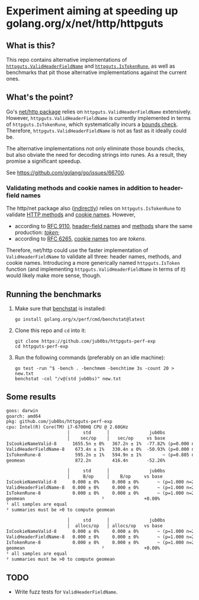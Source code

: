 # Experiment aiming at speeding up golang.org/x/net/http/httpguts

## What is this?

This repo contains alternative implementations of
[`httpguts.ValidHeaderFieldName`][ValidHeaderFieldName] and
[`httpguts.IsTokenRune`][IsTokenRune], as well as
benchmarks that pit those alternative implementations against the current ones.

## What's the point?

Go's [net/http package][net-http] relies on `httpguts.ValidHeaderFieldName`
extensively. However, `httpguts.ValidHeaderFieldName` is currently implemented
in terms of `httpguts.IsTokenRune`, which systematically incurs a
[bounds check][bc]. Therefore, `httpguts.ValidHeaderFieldName` is not as fast
as it ideally could be.

The alternative implementations not only eliminate those bounds checks,
but also obviate the need for decoding strings into runes.
As a result, they promise a significant speedup.

See https://github.com/golang/go/issues/66700.

### Validating methods and cookie names in addition to header-field names

The http/net package also ([indirectly][isNotToken]) relies on
`httpguts.IsTokenRune` to validate [HTTP methods][method-val] and
[cookie names][cookie-val]. However,
- according to [RFC 9110][rfc-9110], [header-field names][field-names] and
  [methods][methods] share the same production: [_token_][token];
- according to [RFC 6265][rfc-6265], [cookie names][cookies] too are _tokens_.

Therefore, net/http could use the faster implementation of
`ValidHeaderFieldName` to validate all three: header names, methods, and
cookie names. Introducing a more generically named `httpguts.IsToken` function
(and implementing `httpguts.ValidHeaderFieldName` in terms of it) would
likely make more sense, though.

## Running the benchmarks

1. Make sure that [benchstat][benchstat] is installed:
    ```shell
    go install golang.org/x/perf/cmd/benchstat@latest
    ```
2. Clone this repo and `cd` into it:
    ```shell
    git clone https://github.com/jub0bs/httpguts-perf-exp
    cd httpguts-perf-exp
    ```
3. Run the following commands (preferably on an idle machine):
    ```shell
    go test -run ^$ -bench . -benchmem -benchtime 3s -count 20 > new.txt
    benchstat -col "/v@(std jub0bs)" new.txt
    ```

## Some results

```txt
goos: darwin
goarch: amd64
pkg: github.com/jub0bs/httpguts-perf-exp
cpu: Intel(R) Core(TM) i7-6700HQ CPU @ 2.60GHz
                       │     std      │               jub0bs                │
                       │    sec/op    │   sec/op     vs base                │
IsCookieNameValid-8      1655.5n ± 0%   367.2n ± 1%  -77.82% (p=0.000 n=20)
ValidHeaderFieldName-8    673.4n ± 1%   330.4n ± 0%  -50.93% (p=0.000 n=20)
IsTokenRune-8             595.2n ± 1%   594.9n ± 1%        ~ (p=0.805 n=20)
geomean                   872.2n        416.4n       -52.26%

                       │     std      │               jub0bs                │
                       │     B/op     │    B/op     vs base                 │
IsCookieNameValid-8      0.000 ± 0%     0.000 ± 0%       ~ (p=1.000 n=20) ¹
ValidHeaderFieldName-8   0.000 ± 0%     0.000 ± 0%       ~ (p=1.000 n=20) ¹
IsTokenRune-8            0.000 ± 0%     0.000 ± 0%       ~ (p=1.000 n=20) ¹
geomean                             ²               +0.00%                ²
¹ all samples are equal
² summaries must be >0 to compute geomean

                       │     std      │               jub0bs                │
                       │  allocs/op   │ allocs/op   vs base                 │
IsCookieNameValid-8      0.000 ± 0%     0.000 ± 0%       ~ (p=1.000 n=20) ¹
ValidHeaderFieldName-8   0.000 ± 0%     0.000 ± 0%       ~ (p=1.000 n=20) ¹
IsTokenRune-8            0.000 ± 0%     0.000 ± 0%       ~ (p=1.000 n=20) ¹
geomean                             ²               +0.00%                ²
¹ all samples are equal
² summaries must be >0 to compute geomean
```

## TODO

- Write fuzz tests for `ValidHeaderFieldName`.

[IsTokenRune]: https://pkg.go.dev/golang.org/x/net/http/httpguts#IsTokenRune
[ValidHeaderFieldName]: https://pkg.go.dev/golang.org/x/net/http/httpguts#ValidHeaderFieldName
[bc]: https://en.wikipedia.org/wiki/Bounds_checking
[benchstat]: https://pkg.go.dev/golang.org/x/perf/cmd/benchstat
[cookie-val]: https://github.com/golang/go/blob/2e064cf14441460290fd25d9d61f02a9d0bae671/src/net/http/cookie.go#L463
[cookies]: https://www.rfc-editor.org/rfc/rfc6265.html#section-4.1.1
[field-names]: https://httpwg.org/specs/rfc9110.html#fields.names
[isNotToken]: https://github.com/golang/go/blob/2e064cf14441460290fd25d9d61f02a9d0bae671/src/net/http/http.go#L61
[method-val]: https://github.com/golang/go/blob/2e064cf14441460290fd25d9d61f02a9d0bae671/src/net/http/request.go#L846
[methods]: https://httpwg.org/specs/rfc9110.html#method.overview
[net-http]: https://pkg.go.dev/net/http
[rfc-6265]: https://www.rfc-editor.org/rfc/rfc6265.html
[rfc-9110]: https://httpwg.org/specs/rfc9110.html
[token]: https://www.rfc-editor.org/rfc/rfc2616#section-2.2
